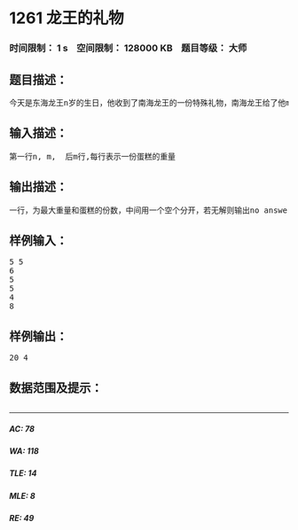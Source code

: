 # 1261 龙王的礼物   
### 时间限制： 1 s&nbsp;&nbsp;&nbsp;&nbsp;空间限制： 128000 KB&nbsp;&nbsp;&nbsp;&nbsp;题目等级： 大师  
## 题目描述：  

<pre>
今天是东海龙王n岁的生日，他收到了南海龙王的一份特殊礼物，南海龙王给了他m份蛋糕，要求他们只能从这m份蛋糕中选出k份，使得这k份蛋糕的重量之和为n的倍数，这一下可难坏了东海龙王，他想请你帮忙在得到重量最大的前提下，使得蛋糕的份数尽可能少。(1<= n〈=10000，   1〈= m〈=2000)
</pre>
  
  
## 输入描述：  

<pre>
第一行n, m,  后m行,每行表示一份蛋糕的重量
</pre>
  
  
## 输出描述：  

<pre>
一行，为最大重量和蛋糕的份数，中间用一个空个分开，若无解则输出no answer
</pre>
  
  
## 样例输入：  

<pre>
5 5
6
5
5
4
8
</pre>
  
  
## 样例输出：  

<pre>
20 4
</pre>
  
  
## 数据范围及提示：  

<pre>
</pre>
  
  
***  

##### AC: 78  
##### WA: 118  
##### TLE: 14  
##### MLE: 8  
##### RE: 49  
